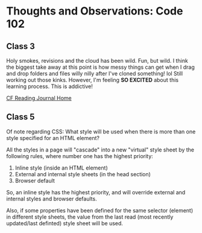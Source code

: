 # Thoughts and Observations: Code 102

## Class 3

Holy smokes, revisions and the cloud has been wild. Fun, but wild. I think the biggest take away at this point is how messy things can get when I drag and drop folders and files willy nilly after I've cloned something! lol Still working out those kinks. However, I'm feeling **SO EXCITED** about this learning process. This is addictive!

[CF Reading Journal Home](../README.md)

## Class 5

Of note regarding CSS: What style will be used when there is more than one style specified for an HTML element?

All the styles in a page will "cascade" into a new "virtual" style sheet by the following rules, where number one has the highest priority:

1. Inline style (inside an HTML element)
2. External and internal style sheets (in the head section)
3. Browser default

So, an inline style has the highest priority, and will override external and internal styles and browser defaults.

Also, if some properties have been defined for the same selector (element) in different style sheets, the value from the last read (most recently updated/last definted) style sheet will be used.
